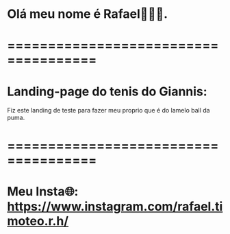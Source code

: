 # Olá meu nome é Rafael👋👋👋.

# ===================================== 

# Landing-page do tenis do Giannis:
Fiz este landing de teste para fazer meu proprio que é do lamelo ball da puma.
 

# ===================================== 

# Meu Insta🌐: https://www.instagram.com/rafael.timoteo.r.h/
